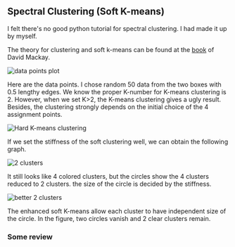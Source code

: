 
## Spectral Clustering (Soft K-means)

I felt there's no good python tutorial for spectral clustering. I had made it up by myself.  

The theory for clustering and soft k-means can be found at the [book](http://www.inference.phy.cam.ac.uk/mackay/itila/book.html "Information Theory, Inference, and Learning Algorithms") of David Mackay.


![data points plot](https://github.com/physhik/spectral-clustering/blob/master/datapoints.png)

Here are the data points. I chose random 50 data from the two boxes with 0.5 lengthy edges. We know the proper K-number for K-means clustering is 2. However, when we set K>2, the K-means clustering gives a ugly result. Besides, the clustering strongly depends on the initial choice of the 4 assignment points.  

![Hard K-means clustering](https://github.com/physhik/spectral-clustering/blob/master/hardkmeans.png)

If we set the stiffness of the soft clustering well, we can obtain the following graph.  
 
 
![2 clusters](https://github.com/physhik/spectral-clustering/blob/master/2clusters.png)
 
It still looks like 4 colored clusters, but the circles show the 4 clusters reduced to 2 clusters. the size of the circle is decided by the stiffness. 

![better 2 clusters ](https://github.com/physhik/spectral-clustering/blob/master/2clusters.png)

The enhanced soft K-means allow each cluster to have independent size of the circle. In the figure, two circles vanish and 2 clear clusters remain.  
 
 
### Some review

